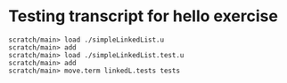 # Testing transcript for hello exercise

```ucm
scratch/main> load ./simpleLinkedList.u
scratch/main> add
scratch/main> load ./simpleLinkedList.test.u
scratch/main> add
scratch/main> move.term linkedL.tests tests
```
